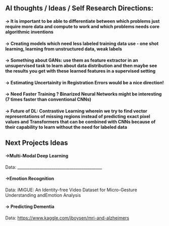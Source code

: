 ## AI thoughts / Ideas / Self Research Directions:

#### -> It is important to be able to differentiate between which problems just require more data and compute to work and which problems needs core algorithmic inventions
#### -> Creating models which need less labeled training data use - one shot learning, learning from unstructured data, weak labels
#### -> Something about GANs: use them as feature extractor in an unsupervised task to learn about data distribution and then maybe see the results you get with these learned features in a supervised setting
#### -> Estimating Uncertainity in Registration Errors would be a nice direction!
#### -> Need Faster Training ? Binarized Neural Networks might be interesting (7 times faster than conventional CNNs)
#### -> Future of DL: Contrastive Learning wherein we try to find vector representations of missing regions instead of predicting exact pixel values and Transformers that can be combined with CNNs because of their capability to learn without the need for labeled data

## Next Projects Ideas

#### ->Multi-Modal Deep Learning
Data: __________________________________________

#### ->Emotion Recognition
Data: iMiGUE: An Identity-free Video Dataset for Micro-Gesture Understanding andEmotion Analysis


#### -> Predicting Dementia
Data: https://www.kaggle.com/jboysen/mri-and-alzheimers
